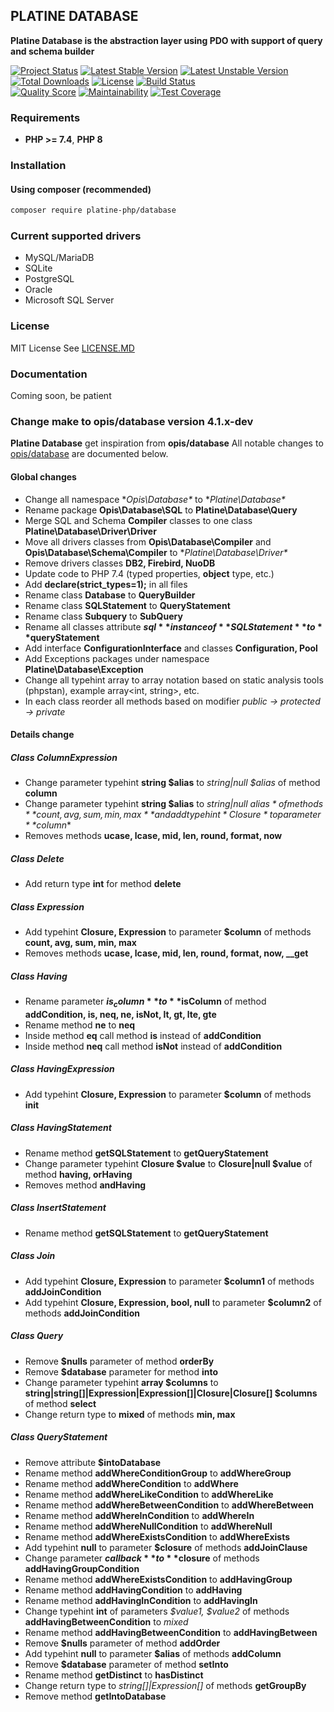 ## PLATINE DATABASE
**Platine Database is the abstraction layer using PDO with support of query and schema builder**

[![Project Status](http://opensource.box.com/badges/active.svg)](http://opensource.box.com/badges)
[![Latest Stable Version](https://poser.pugx.org/platine-php/database/v)](https://packagist.org/packages/platine-php/database)
[![Latest Unstable Version](https://poser.pugx.org/platine-php/database/v/unstable)](https://packagist.org/packages/platine-php/database)
[![Total Downloads](https://poser.pugx.org/platine-php/database/downloads)](https://packagist.org/packages/platine-php/database)
[![License](https://poser.pugx.org/platine-php/database/license)](https://packagist.org/packages/platine-php/database)
[![Build Status](https://img.shields.io/travis/platine-php/database/develop.svg?style=flat-square)](https://travis-ci.com/platine-php/database)  
[![Quality Score](https://img.shields.io/scrutinizer/g/platine-php/database.svg?style=flat-square)](https://scrutinizer-ci.com/g/platine-php/database)
[![Maintainability](https://api.codeclimate.com/v1/badges/15c5b5181e9019729d60/maintainability)](https://codeclimate.com/github/platine-php/database/maintainability)
[![Test Coverage](https://api.codeclimate.com/v1/badges/15c5b5181e9019729d60/test_coverage)](https://codeclimate.com/github/platine-php/database/test_coverage)

### Requirements 
- **PHP >= 7.4**, **PHP 8** 

### Installation
#### Using composer (recommended)
```bash
composer require platine-php/database
```
### Current supported drivers

- MySQL/MariaDB
- SQLite
- PostgreSQL
- Oracle
- Microsoft SQL Server

### License
MIT License See [LICENSE.MD](LICENSE.MD)

### Documentation 
Coming soon, be patient

### Change make to opis/database version 4.1.x-dev
**Platine Database** get inspiration from **opis/database**
All notable changes to [opis/database](https://github.com/opis/database) are documented below.

#### Global changes

- Change all namespace **Opis\Database\** to **Platine\Database\**
- Rename package **Opis\Database\SQL** to **Platine\Database\Query**
- Merge SQL and Schema **Compiler** classes to one class **Platine\Database\Driver\Driver**
- Move all drivers classes from **Opis\Database\Compiler** and **Opis\Database\Schema\Compiler**  to **Platine\Database\Driver\**
- Remove drivers classes **DB2, Firebird, NuoDB**
- Update code to PHP 7.4 (typed properties, **object** type, etc.)
- Add **declare(strict_types=1);** in all files
- Rename class **Database** to **QueryBuilder**
- Rename class **SQLStatement** to **QueryStatement**
- Rename class **Subquery** to **SubQuery**
- Rename all classes attribute **$sql** instance of **SQLStatement** to **$queryStatement**
- Add interface **ConfigurationInterface** and classes **Configuration, Pool** 
- Add Exceptions packages under namespace **Platine\Database\Exception**
- Change all typehint array to array notation based on static analysis tools (phpstan), example array<int, string>, etc.
- In each class reorder all methods based on modifier *public -> protected -> private*

#### Details change

##### Class ColumnExpression
- Change parameter typehint **string $alias** to *string|null $alias* of method **column**
- Change parameter typehint **string $alias** to *string|null $alias* of methods **count, avg, sum, min, max** and add typehint *Closure* to parameter **$column**
- Removes methods **ucase, lcase, mid, len, round, format, now**

##### Class Delete
- Add return type **int** for method **delete**

##### Class Expression
- Add typehint **Closure, Expression** to parameter **$column** of methods **count, avg, sum, min, max** 
- Removes methods **ucase, lcase, mid, len, round, format, now, __get**

##### Class Having
- Rename parameter **$is_column** to **$isColumn** of method **addCondition, is, neq, ne, isNot, lt, gt, lte, gte**
- Rename method **ne** to **neq**
- Inside method **eq** call method **is** instead of **addCondition**
- Inside method **neq** call method **isNot** instead of **addCondition**

##### Class HavingExpression
- Add typehint **Closure, Expression** to parameter **$column** of methods **init** 

##### Class HavingStatement
- Rename method **getSQLStatement** to **getQueryStatement**
- Change parameter typehint **Closure $value** to **Closure|null $value** of method **having, orHaving**
- Removes method **andHaving**

##### Class InsertStatement
- Rename method **getSQLStatement** to **getQueryStatement**

##### Class Join
- Add typehint **Closure, Expression** to parameter **$column1** of methods **addJoinCondition** 
- Add typehint **Closure, Expression, bool, null** to parameter **$column2** of methods **addJoinCondition** 


##### Class Query
- Remove **$nulls** parameter of method **orderBy**
- Remove **$database** parameter for method **into**
- Change parameter typehint **array $columns** to **string|string[]|Expression|Expression[]|Closure|Closure[] $columns** of method **select**
- Change return type to **mixed** of methods **min, max**


##### Class QueryStatement
- Remove attribute **$intoDatabase**
- Rename method **addWhereConditionGroup** to **addWhereGroup**
- Rename method **addWhereCondition** to **addWhere**
- Rename method **addWhereLikeCondition** to **addWhereLike**
- Rename method **addWhereBetweenCondition** to **addWhereBetween**
- Rename method **addWhereInCondition** to **addWhereIn**
- Rename method **addWhereNullCondition** to **addWhereNull**
- Rename method **addWhereExistsCondition** to **addWhereExists**
- Add typehint **null** to parameter **$closure** of methods **addJoinClause** 
- Change parameter **$callback** to **$closure** of methods **addHavingGroupCondition** 
- Rename method **addWhereExistsCondition** to **addHavingGroup**
- Rename method **addHavingCondition** to **addHaving**
- Rename method **addHavingInCondition** to **addHavingIn**
- Change typehint **int** of parameters *$value1, $value2* of methods **addHavingBetweenCondition** to *mixed* 
- Rename method **addHavingBetweenCondition** to **addHavingBetween**
- Remove **$nulls** parameter of method **addOrder**
- Add typehint **null** to parameter **$alias** of methods **addColumn** 
- Remove **$database** parameter of method **setInto**
- Rename method **getDistinct** to **hasDistinct**
- Change return type to *string[]|Expression[]* of methods **getGroupBy**
- Remove method **getIntoDatabase**







